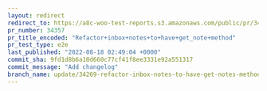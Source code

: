 ```yaml
---
layout: redirect
redirect_to: https://a8c-woo-test-reports.s3.amazonaws.com/public/pr/34357/e2e/index.html
pr_number: 34357
pr_title_encoded: "Refactor+inbox+notes+to+have+get_note+method"
pr_test_type: e2e
last_published: "2022-08-18 02:49:04 +0000"
commit_sha: 9fd1d8b6a10d660c77cf41f8ee3331e92a551317
commit_message: "Add changelog"
branch_name: update/34269-refactor-inbox-notes-to-have-get-notes-method
---
```

